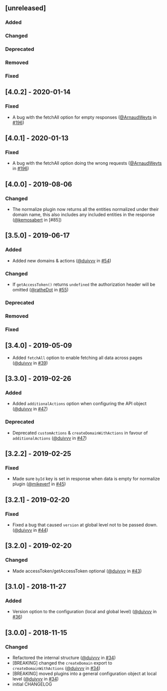 ## [unreleased]

### Added

### Changed

### Deprecated

### Removed

### Fixed

## [4.0.2] - 2020-01-14

### Fixed

- A bug with the fetchAll option for empty responses ([@ArnaudWeyts](https://github.com/ArnaudWeyts) in [#196](https://github.com/teamleadercrm/sdk-js/pull/200))

## [4.0.1] - 2020-01-13

### Fixed

- A bug with the fetchAll option doing the wrong requests ([@ArnaudWeyts](https://github.com/ArnaudWeyts) in [#196](https://github.com/teamleadercrm/sdk-js/pull/196))

## [4.0.0] - 2019-08-06

### Changed

- The normalize plugin now returns all the entities normalized under their domain name, this also includes any included entities in the response ([@kemosabert](https://github.com/kemosabert) in [#85])

## [3.5.0] - 2019-06-17

### Added

- Added new domains & actions ([@duivvv](https://github.com/duivvv) in [#54](https://github.com/teamleadercrm/sdk-js/pull/54))

### Changed

- If `getAccessToken()` returns `undefined` the authorization header will be omitted ([@ratheDot](https://github.com/rathesDot) in [#55](https://github.com/teamleadercrm/sdk-js/pull/55))

### Deprecated

### Removed

### Fixed

## [3.4.0] - 2019-05-09

- Added `fetchAll` option to enable fetching all data across pages ([@duivvv](https://github.com/duivvv) in [#39](https://github.com/teamleadercrm/sdk-js/pull/39))

## [3.3.0] - 2019-02-26

### Added

- Added `additionalActions` option when configuring the API object ([@duivvv](https://github.com/duivvv) in [#47](https://github.com/teamleadercrm/sdk-js/pull/47))

### Deprecated

- Deprecated `customActions` & `createDomainWithActions` in favour of `additionalActions` ([@duivvv](https://github.com/duivvv) in [#47](https://github.com/teamleadercrm/sdk-js/pull/47))

## [3.2.2] - 2019-02-25

### Fixed

- Made sure `byId` key is set in response when data is empty for normalize plugin ([@mikeverf](https://github.com/mikeverf) in [#45](https://github.com/teamleadercrm/sdk-js/pull/45))

## [3.2.1] - 2019-02-20

### Fixed

- Fixed a bug that caused `version` at global level not to be passed down. ([@duivvv](https://github.com/duivvv) in [#44](https://github.com/teamleadercrm/sdk-js/pull/44))

## [3.2.0] - 2019-02-20

### Changed

- Made accessToken/getAccessToken optional ([@duivvv](https://github.com/duivvv) in [#43](https://github.com/teamleadercrm/sdk-js/pull/43))

## [3.1.0] - 2018-11-27

### Added

- Version option to the configuration (local and global level) ([@duivvv](https://github.com/duivvv) in [#36](https://github.com/teamleadercrm/sdk-js/pull/36))

## [3.0.0] - 2018-11-15

### Changed

- Refactored the internal structure ([@duivvv](https://github.com/duivvv) in [#34](https://github.com/teamleadercrm/sdk-js/pull/34))
- [BREAKING] changed the `createDomain` export to `createDomainWithActions` ([@duivvv](https://github.com/duivvv) in [#34](https://github.com/teamleadercrm/sdk-js/pull/34))
- [BREAKING] moved plugins into a general configuration object at local level ([@duivvv](https://github.com/duivvv) in [#34](https://github.com/teamleadercrm/sdk-js/pull/34))
- initial CHANGELOG
